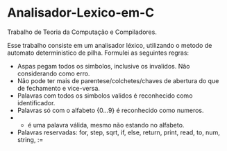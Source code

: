 # Analisador-Lexico-em-C
Trabalho de Teoria da Computação e Compiladores.

Esse trabalho consiste em um analisador léxico, utilizando o metodo de automato deterministico de pilha. 
Formulei as seguintes regras:
 - Aspas pegam todos os simbolos, inclusive os invalidos. Não considerando como erro.
 - Não pode ter mais de parentese/colchetes/chaves de abertura do que de fechamento e vice-versa.
 - Palavras com todos os simbolos validos é reconhecido como identificador.
 - Palavras só com o alfabeto {0...9} é reconhecido como numeros.
 - * é uma palavra válida, mesmo não estando no alfabeto.
 - Palavras reservadas: for, step, sqrt, if, else, return, print, read, to, num, string, :=
